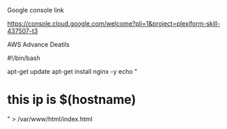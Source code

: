 Google console link

https://console.cloud.google.com/welcome?pli=1&project=plexiform-skill-437507-t3

AWS Advance Deatils

#!/bin/bash

apt-get update
apt-get install nginx -y
echo "<h1> this ip is $(hostname) </h1>" > /var/www/html/index.html

